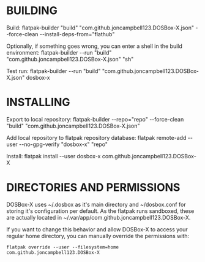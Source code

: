 BUILDING
========

Build:
    flatpak-builder "build" "com.github.joncampbell123.DOSBox-X.json" --force-clean --install-deps-from="flathub"

Optionally, if something goes wrong, you can enter a shell in the build environment:
    flatpak-builder --run "build" "com.github.joncampbell123.DOSBox-X.json" "sh"

Test run:
    flatpak-builder --run "build" "com.github.joncampbell123.DOSBox-X.json" dosbox-x


INSTALLING
==========

Export to local repository:
    flatpak-builder --repo="repo" --force-clean "build" "com.github.joncampbell123.DOSBox-X.json"


Add local repository to flatpak repository database:
    flatpak remote-add --user --no-gpg-verify "dosbox-x" "repo"

Install:
    flatpak install --user dosbox-x com.github.joncampbell123.DOSBox-X

DIRECTORIES AND PERMISSIONS
===========================

DOSBox-X uses ~/.dosbox as it's main directory and ~/dosbox.conf for storing
it's configuration per default. As the flatpak runs sandboxed, these are 
actually located in ~/.var/app/com.github.joncampbell123.DOSBox-X.

If you want to change this behavior and allow DOSBox-X to access your regular
home directory, you can manually override the permissions with:

    flatpak override --user --filesystem=home com.github.joncampbell123.DOSBox-X

